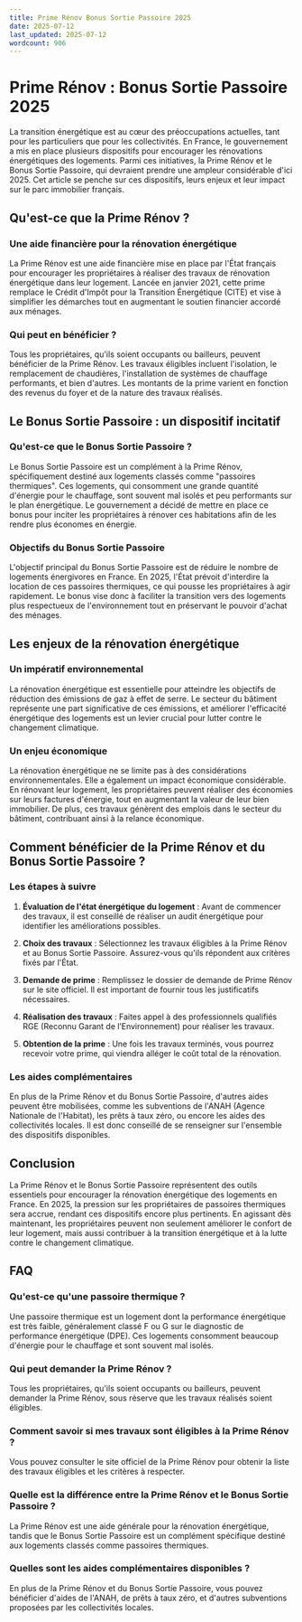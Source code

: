 ```yaml
---
title: Prime Rénov Bonus Sortie Passoire 2025
date: 2025-07-12
last_updated: 2025-07-12
wordcount: 906
---
```


# Prime Rénov : Bonus Sortie Passoire 2025

La transition énergétique est au cœur des préoccupations actuelles, tant pour les particuliers que pour les collectivités. En France, le gouvernement a mis en place plusieurs dispositifs pour encourager les rénovations énergétiques des logements. Parmi ces initiatives, la Prime Rénov et le Bonus Sortie Passoire, qui devraient prendre une ampleur considérable d'ici 2025. Cet article se penche sur ces dispositifs, leurs enjeux et leur impact sur le parc immobilier français.

## Qu'est-ce que la Prime Rénov ?

### Une aide financière pour la rénovation énergétique

La Prime Rénov est une aide financière mise en place par l'État français pour encourager les propriétaires à réaliser des travaux de rénovation énergétique dans leur logement. Lancée en janvier 2021, cette prime remplace le Crédit d'Impôt pour la Transition Énergétique (CITE) et vise à simplifier les démarches tout en augmentant le soutien financier accordé aux ménages.

### Qui peut en bénéficier ?

Tous les propriétaires, qu'ils soient occupants ou bailleurs, peuvent bénéficier de la Prime Rénov. Les travaux éligibles incluent l'isolation, le remplacement de chaudières, l'installation de systèmes de chauffage performants, et bien d'autres. Les montants de la prime varient en fonction des revenus du foyer et de la nature des travaux réalisés.

## Le Bonus Sortie Passoire : un dispositif incitatif

### Qu'est-ce que le Bonus Sortie Passoire ?

Le Bonus Sortie Passoire est un complément à la Prime Rénov, spécifiquement destiné aux logements classés comme "passoires thermiques". Ces logements, qui consomment une grande quantité d'énergie pour le chauffage, sont souvent mal isolés et peu performants sur le plan énergétique. Le gouvernement a décidé de mettre en place ce bonus pour inciter les propriétaires à rénover ces habitations afin de les rendre plus économes en énergie.

### Objectifs du Bonus Sortie Passoire

L'objectif principal du Bonus Sortie Passoire est de réduire le nombre de logements énergivores en France. En 2025, l'État prévoit d'interdire la location de ces passoires thermiques, ce qui pousse les propriétaires à agir rapidement. Le bonus vise donc à faciliter la transition vers des logements plus respectueux de l'environnement tout en préservant le pouvoir d'achat des ménages.

## Les enjeux de la rénovation énergétique

### Un impératif environnemental

La rénovation énergétique est essentielle pour atteindre les objectifs de réduction des émissions de gaz à effet de serre. Le secteur du bâtiment représente une part significative de ces émissions, et améliorer l'efficacité énergétique des logements est un levier crucial pour lutter contre le changement climatique.

### Un enjeu économique

La rénovation énergétique ne se limite pas à des considérations environnementales. Elle a également un impact économique considérable. En rénovant leur logement, les propriétaires peuvent réaliser des économies sur leurs factures d'énergie, tout en augmentant la valeur de leur bien immobilier. De plus, ces travaux génèrent des emplois dans le secteur du bâtiment, contribuant ainsi à la relance économique.

## Comment bénéficier de la Prime Rénov et du Bonus Sortie Passoire ?

### Les étapes à suivre

1. **Évaluation de l'état énergétique du logement** : Avant de commencer des travaux, il est conseillé de réaliser un audit énergétique pour identifier les améliorations possibles.
   
2. **Choix des travaux** : Sélectionnez les travaux éligibles à la Prime Rénov et au Bonus Sortie Passoire. Assurez-vous qu'ils répondent aux critères fixés par l'État.

3. **Demande de prime** : Remplissez le dossier de demande de Prime Rénov sur le site officiel. Il est important de fournir tous les justificatifs nécessaires.

4. **Réalisation des travaux** : Faites appel à des professionnels qualifiés RGE (Reconnu Garant de l’Environnement) pour réaliser les travaux.

5. **Obtention de la prime** : Une fois les travaux terminés, vous pourrez recevoir votre prime, qui viendra alléger le coût total de la rénovation.

### Les aides complémentaires

En plus de la Prime Rénov et du Bonus Sortie Passoire, d'autres aides peuvent être mobilisées, comme les subventions de l'ANAH (Agence Nationale de l'Habitat), les prêts à taux zéro, ou encore les aides des collectivités locales. Il est donc conseillé de se renseigner sur l'ensemble des dispositifs disponibles.

## Conclusion

La Prime Rénov et le Bonus Sortie Passoire représentent des outils essentiels pour encourager la rénovation énergétique des logements en France. En 2025, la pression sur les propriétaires de passoires thermiques sera accrue, rendant ces dispositifs encore plus pertinents. En agissant dès maintenant, les propriétaires peuvent non seulement améliorer le confort de leur logement, mais aussi contribuer à la transition énergétique et à la lutte contre le changement climatique.

## FAQ

### Qu'est-ce qu'une passoire thermique ?

Une passoire thermique est un logement dont la performance énergétique est très faible, généralement classé F ou G sur le diagnostic de performance énergétique (DPE). Ces logements consomment beaucoup d'énergie pour le chauffage et sont souvent mal isolés.

### Qui peut demander la Prime Rénov ?

Tous les propriétaires, qu'ils soient occupants ou bailleurs, peuvent demander la Prime Rénov, sous réserve que les travaux réalisés soient éligibles.

### Comment savoir si mes travaux sont éligibles à la Prime Rénov ?

Vous pouvez consulter le site officiel de la Prime Rénov pour obtenir la liste des travaux éligibles et les critères à respecter.

### Quelle est la différence entre la Prime Rénov et le Bonus Sortie Passoire ?

La Prime Rénov est une aide générale pour la rénovation énergétique, tandis que le Bonus Sortie Passoire est un complément spécifique destiné aux logements classés comme passoires thermiques.

### Quelles sont les aides complémentaires disponibles ?

En plus de la Prime Rénov et du Bonus Sortie Passoire, vous pouvez bénéficier d'aides de l'ANAH, de prêts à taux zéro, et d'autres subventions proposées par les collectivités locales.